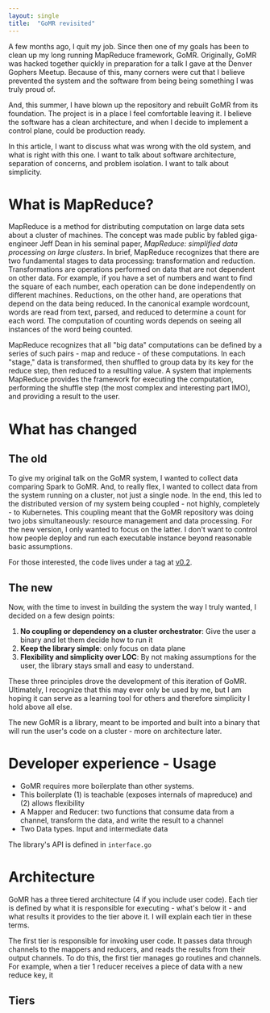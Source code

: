 ```yaml
---
layout: single
title:  "GoMR revisited"
---
```


A few months ago, I quit my job.
Since then one of my goals has been to clean up my long running MapReduce framework, GoMR.
Originally, GoMR was hacked together quickly in preparation for a talk I gave at the Denver Gophers Meetup.
Because of this, many corners were cut that I believe prevented the system and the software from being being something I was truly proud of.

And, this summer, I have blown up the repository and rebuilt GoMR from its foundation.
The project is in a place I feel comfortable leaving it.
I believe the software has a clean architecture, and when I decide to implement a control plane, could be production ready.

In this article, I want to discuss what was wrong with the old system, and what is right with this one.
I want to talk about software architecture, separation of concerns, and problem isolation.
I want to talk about simplicity.

# What is MapReduce?

MapReduce is a method for distributing computation on large data sets about a cluster of machines.
The concept was made public by fabled giga-engineer Jeff Dean in his seminal paper, _MapReduce: simplified data processing on large clusters_.
In brief, MapReduce recognizes that there are two fundamental stages to data processing: transformation and reduction.
Transformations are operations performed on data that are not dependent on other data.
For example, if you have a set of numbers and want to find the square of each number, each operation can be done independently on different machines.
Reductions, on the other hand, are operations that depend on the data being reduced.
In the canonical example wordcount, words are read from text, parsed, and reduced to determine a count for each word.
The computation of counting words depends on seeing all instances of the word being counted.

MapReduce recognizes that all "big data" computations can be defined by a series of such pairs - map and reduce - of these computations.
In each "stage," data is transformed, then shuffled to group data by its key for the reduce step, then reduced to a resulting value.
A system that implements MapReduce provides the framework for executing the computation, performing the shuffle step (the most complex and interesting part IMO), and providing a result to the user.

# What has changed

## The old

To give my original talk on the GoMR system, I wanted to collect data comparing Spark to GoMR.
And, to really flex, I wanted to collect data from the system running on a cluster, not just a single node.
In the end, this led to the distributed version of my system being coupled - not highly, completely - to Kubernetes.
This coupling meant that the GoMR repository was doing two jobs simultaneously: resource management and data processing.
For the new version, I only wanted to focus on the latter.
I don't want to control how people deploy and run each executable instance beyond reasonable basic assumptions.

For those interested, the code lives under a tag at [v0.2](https://github.com/cnnrznn/gomr/releases/tag/v0.2).

## The new

Now, with the time to invest in building the system the way I truly wanted, I decided on a few design points:

1. **No coupling or dependency on a cluster orchestrator**: Give the user a binary and let them decide how to run it
2. **Keep the library simple**: only focus on data plane
3. **Flexibility and simplicity over LOC**: By not making assumptions for the user, the library stays small and easy to understand.

These three principles drove the development of this iteration of GoMR.
Ultimately, I recognize that this may ever only be used by me, but I am hoping it can serve as a learning tool for others and therefore simplicity I hold above all else.

The new GoMR is a library, meant to be imported and built into a binary that will run the user's code on a cluster - more on architecture later.

# Developer experience - Usage

- GoMR requires more boilerplate than other systems.
- This boilerplate (1) is teachable (exposes internals of mapreduce) and (2) allows flexibility
- A Mapper and Reducer: two functions that consume data from a channel, transform the data, and write the result to a channel
- Two Data types. Input and intermediate data

The library's API is defined in `interface.go`

# Architecture

GoMR has a three tiered architecture (4 if you include user code).
Each tier is defined by what it is responsible for executing - what's below it - and what results it provides to the tier above it.
I will explain each tier in these terms.

The first tier is responsible for invoking user code.
It passes data through channels to the mappers and reducers, and reads the results from their output channels.
To do this, the first tier manages go routines and channels.
For example, when a tier 1 reducer receives a piece of data with a new reduce key, it

## Tiers
